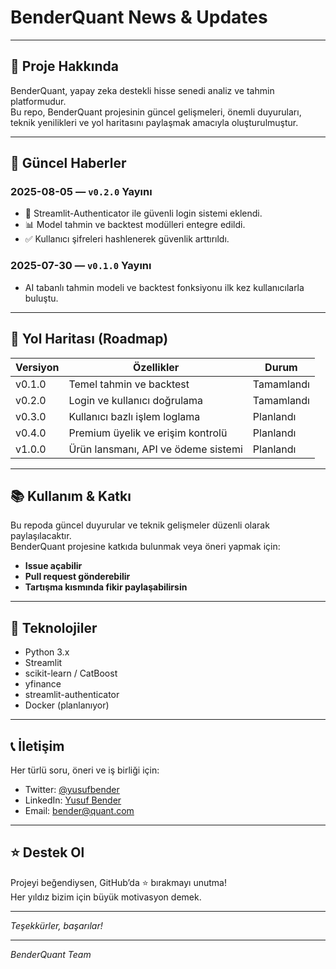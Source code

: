 # BenderQuant News & Updates

---

## 📢 Proje Hakkında

BenderQuant, yapay zeka destekli hisse senedi analiz ve tahmin platformudur.  
Bu repo, BenderQuant projesinin güncel gelişmeleri, önemli duyuruları, teknik yenilikleri ve yol haritasını paylaşmak amacıyla oluşturulmuştur.

---

## 🚀 Güncel Haberler

### 2025-08-05 — `v0.2.0` Yayını
- 🔐 Streamlit-Authenticator ile güvenli login sistemi eklendi.  
- 📊 Model tahmin ve backtest modülleri entegre edildi.  
- ✅ Kullanıcı şifreleri hashlenerek güvenlik arttırıldı.  

### 2025-07-30 — `v0.1.0` Yayını
- AI tabanlı tahmin modeli ve backtest fonksiyonu ilk kez kullanıcılarla buluştu.

---

## 📅 Yol Haritası (Roadmap)

| Versiyon | Özellikler                          | Durum         |
| -------- | ---------------------------------- | ------------- |
| v0.1.0   | Temel tahmin ve backtest            | Tamamlandı    |
| v0.2.0   | Login ve kullanıcı doğrulama       | Tamamlandı    |
| v0.3.0   | Kullanıcı bazlı işlem loglama      | Planlandı     |
| v0.4.0   | Premium üyelik ve erişim kontrolü  | Planlandı     |
| v1.0.0   | Ürün lansmanı, API ve ödeme sistemi| Planlandı     |

---

## 📚 Kullanım & Katkı

Bu repoda güncel duyurular ve teknik gelişmeler düzenli olarak paylaşılacaktır.  
BenderQuant projesine katkıda bulunmak veya öneri yapmak için:

- **Issue açabilir**  
- **Pull request gönderebilir**  
- **Tartışma kısmında fikir paylaşabilirsin**

---

## 🔧 Teknolojiler

- Python 3.x  
- Streamlit  
- scikit-learn / CatBoost  
- yfinance  
- streamlit-authenticator  
- Docker (planlanıyor)  

---

## 📞 İletişim

Her türlü soru, öneri ve iş birliği için:  
- Twitter: [@yusufbender](https://twitter.com/yusufbender)  
- LinkedIn: [Yusuf Bender](https://linkedin.com/in/yusufbender)  
- Email: bender@quant.com  

---

## ⭐ Destek Ol

Projeyi beğendiysen, GitHub’da ⭐ bırakmayı unutma!  
Her yıldız bizim için büyük motivasyon demek.

---

*Teşekkürler, başarılar!*

---

*BenderQuant Team*  
